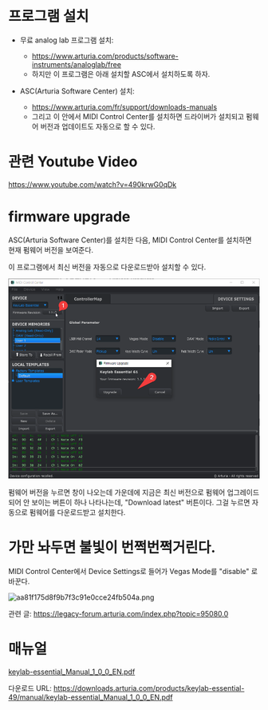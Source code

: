 # 프로그램 설치

* 무료 analog lab 프로그램 설치: 
  * https://www.arturia.com/products/software-instruments/analoglab/free
  * 하지만 이 프로그램은 아래 설치할 ASC에서 설치하도록 하자.

* ASC(Arturia Software Center) 설치:
  * https://www.arturia.com/fr/support/downloads-manuals
  * 그리고 이 안에서 MIDI Control Center를 설치하면 드라이버가 설치되고 펌웨어 버전과 업데이트도 자동으로 할 수 있다.


# 관련 Youtube Video
https://www.youtube.com/watch?v=490krwG0qDk



# firmware upgrade
ASC(Arturia Software Center)를 설치한 다음, MIDI Control Center를 설치하면 현재 펌웨어 버전을 보여준다. 

이 프로그램에서 최신 버전을 자동으로 다운로드받아 설치할 수 있다.

![](img/20241220221147.png)

펌웨어 버전을 누르면 창이 나오는데 가운데에 지금은 최신 버전으로 펌웨어 업그레이드 되어 안 보이는 버튼이 하나 나타나는데, "Download latest" 버튼이다. 그걸 누르면 자동으로 펌웨어를 다운로드받고 설치한다.

# 가만 놔두면 불빛이 번쩍번쩍거린다.

MIDI Control Center에서 Device Settings로 들어가 Vegas Mode를 "disable" 로 바꾼다.

![aa81f175d8f9b7f3c91e0cce24fb504a.png](:/4d8994741c12478c94c307102f1fba9f)

관련 글: https://legacy-forum.arturia.com/index.php?topic=95080.0

# 매뉴얼

[keylab-essential_Manual_1_0_0_EN.pdf](:/ce18ef6086b0466987892bbf0fad88b3)

다운로드 URL: https://downloads.arturia.com/products/keylab-essential-49/manual/keylab-essential_Manual_1_0_0_EN.pdf


